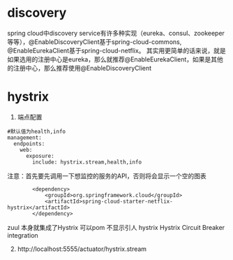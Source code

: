 # discovery
spring cloud中discovery service有许多种实现（eureka、consul、zookeeper等等），@EnableDiscoveryClient基于spring-cloud-commons, @EnableEurekaClient基于spring-cloud-netflix。
其实用更简单的话来说，就是如果选用的注册中心是eureka，那么就推荐@EnableEurekaClient，如果是其他的注册中心，那么推荐使用@EnableDiscoveryClient


# hystrix

1) 端点配置
```
#默认值为health,info
management:
  endpoints:
    web:
      exposure:
        include: hystrix.stream,health,info
```

注意：首先要先调用一下想监控的服务的API，否则将会显示一个空的图表

```
        <dependency>
            <groupId>org.springframework.cloud</groupId>
            <artifactId>spring-cloud-starter-netflix-hystrix</artifactId>
        </dependency>
```
zuul 本身就集成了Hystrix 可以pom 不显示引人 hystrix
Hystrix Circuit Breaker integration


2) http://localhost:5555/actuator/hystrix.stream



